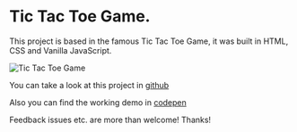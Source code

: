 # Tic Tac Toe Game.

This project is based in the famous Tic Tac Toe Game, it was built in HTML, CSS and Vanilla JavaScript. 


![Tic Tac Toe Game](https://res.cloudinary.com/drpcjt13x/image/upload/v1608650677/Proyectos/TicTacToe/Mobile_-_Tic_Tac_Toe_Game_pv4icb.png "Tic Tac Toe Game")


You can take a look at this project in [github]()

Also you can find the working demo in [codepen]()

Feedback issues etc. are more than welcome! Thanks!